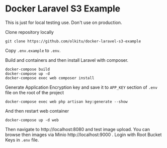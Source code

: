 # Docker Laravel S3 Example

This is just for local testing use. Don't use on production.

Clone repository locally

```
git clone https://github.com/olkitu/docker-laravel-s3-example
```

Copy `.env.example` to `.env`.

Build and containers and then install Laravel with composer.

```
docker-compose build
docker-compose up -d
docker-compose exec web composer install
```

Generate Application Encryption key and save it to `APP_KEY` section of `.env` file on the root of the project

```
docker-compose exec web php artisan key:generate --show
```

And then restart web container

```
docker-compose up -d web
```

Then navigate to http://localhost:8080 and test image upload. You can browse then images via Minio http://localhost:9000 . Login with Root Bucket Keys in `.env` file.